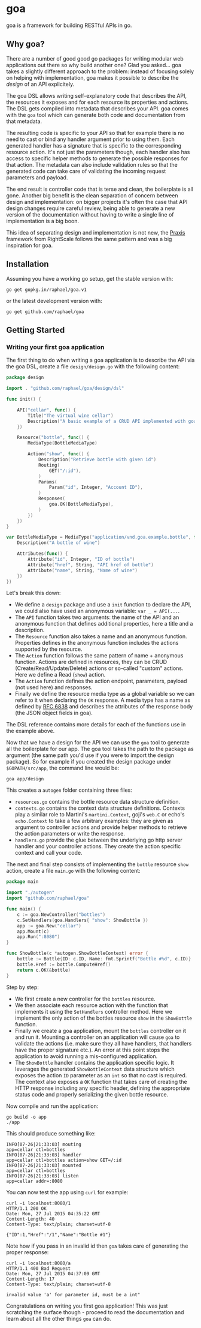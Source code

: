 # goa

goa is a framework for building RESTful APIs in go.

## Why goa?

There are a number of good good go packages for writing modular web
applications out there so why build another one? Glad you asked...
goa takes a slightly different approach to the problem: instead of
focusing solely on helping with implementation, goa makes it possible
to describe the *design* of an API explicitely.

The goa DSL allows writing self-explanatory code that describes the
API, the resources it exposes and for each resource its properties
and actions. The DSL gets compiled into metadata that describes your
API. goa comes with the `goa` tool which can generate both code and
documentation from that metadata.

The resulting code is specific to your API so that for example
there is no need to cast or bind any handler argument prior to
using them. Each generated handler has a signature that is specific
to the corresponding resource action. It's not just the parameters
though, each handler also has access to specific helper methods to
generate the possible responses for that action. The metadata can
also include validation rules so that the generated code can take
care of validating the incoming request parameters and payload.

The end result is controller code that is terse and clean, the
boilerplate is all gone. Another big benefit is the clean separation
of concern between design and implementation: on bigger projects it's
often the case that API design changes require careful review, being
able to generate a new version of the documentation without having to
write a single line of implementation is a big boon.

This idea of separating design and implementation is not new, the
[Praxis](http://praxis-framework.io) framework from RightScale
follows the same pattern and was a big inspiration for goa.

## Installation

Assuming you have a working go setup, get the stable version with:
```
go get gopkg.in/raphael/goa.v1
```
or the latest development version with:
```
go get github.com/raphael/goa
```

## Getting Started

### Writing your first goa application

The first thing to do when writing a goa application is to describe
the API via the goa DSL, create a file `design/design.go` with the
following content:
```go
package design

import . "github.com/raphael/goa/design/dsl"

func init() {

	API("cellar", func() {
		Title("The virtual wine cellar")
		Description("A basic example of a CRUD API implemented with goa")
	})

	Resource("bottle", func() {
		MediaType(BottleMediaType)

		Action("show", func() {
			Description("Retrieve bottle with given id")
			Routing(
				GET("/:id"),
			)
			Params(
				Param("id", Integer, "Account ID"),
			)
			Responses(
				goa.OK(BottleMediaType),
			)
		})
	})
}

var BottleMediaType = MediaType("application/vnd.goa.example.bottle", func() {
	Description("A bottle of wine")

	Attributes(func() {
		Attribute("id", Integer, "ID of bottle")
		Attribute("href", String, "API href of bottle")
		Attribute("name", String, "Name of wine")
	})
})
```
Let's break this down:
* We define a `design` package and use a `init` function to declare the API, we could also have
  used an anonymous variable: `var _ = API(...`.
* The `API` function takes two arguments: the name of the API and an anonymous function that 
  defines additional properties, here a title and a description.
* The `Resource` function also takes a name and an anonymous function. Properties defines in the
  anonymous function includes the actions supported by the resource.
* The `Action` function follows the same pattern of name + anonymous function. Actions are defined
  in resources, they can be CRUD (Create/Read/Update/Delete) actions or so-called "custom" actions.
  Here we define a Read (`show`) action.
* The `Action` function defines the action endpoint, parameters, payload (not used here) and
  responses.
* Finally we define the resource media type as a global variable so we can refer to it when
  declaring the `OK` response. A media type has a name as defined by [RFC 6838](https://tools.ietf.org/html/rfc6838)
  and describes the attributes of the response body (the JSON object fields in goa).

The DSL reference contains more details for each of the functions use in the example above.

Now that we have a design for the API we can use the `goa` tool to generate all the boilerplate for
our app. The goa tool takes the path to the package as argument (the same path you'd use if you
were to import the design package). So for example if you created the design package under
`$GOPATH/src/app`, the command line would be:
```
goa app/design
```
This creates a `autogen` folder containing three files:
* `resources.go` contains the bottle resource data structure definition.
* `contexts.go` contains the context data structure definitions. Contexts play a similar role
  to Martini's `martini.Context`, goji's `web.C` or echo's `echo.Context` to take a few arbitrary
  examples: they are given as argument to controller actions and provide helper methods to
  retrieve the action parameters or write the response.
* `handlers.go` provide the glue between the underlying go http server handler and your controller
  actions. They create the action specific context and call your code.

The next and final step consists of implementing the `bottle` resource `show` action, create a file
`main.go` with the following content:
```go
package main

import "./autogen"
import "github.com/raphael/goa"

func main() {
	c := goa.NewController("bottles")
	c.SetHandlers(goa.Handlers{ "show": ShowBottle })
	app := goa.New("cellar")
	app.Mount(c)
	app.Run(":8080")
} 

func ShowBottle(c *autogen.ShowBottleContext) error {
	bottle := Bottle{ID: c.ID, Name: fmt.Sprintf("Bottle #%d", c.ID)}
	bottle.Href := bottle.ComputeHref()
	return c.OK(&bottle)
}
```
Step by step:
* We first create a new controller for the `bottles` resource.
* We then associate each resource action with the function that implements it using the
  `SetHandlers` controller method. Here we implement the only action of the bottles resource 
  `show` in the `ShowBottle` function.
* Finally we create a goa application, mount the `bottles` controller on it and run it. Mounting
  a controller on an application will cause `goa` to validate the actions (i.e. make sure they
  all have handlers, that handlers have the proper signature etc.). An error at this point stops
  the application to avoid running a mis-configured application.
* The `ShowBottle` handler contains the application specific logic. It leverages the generated
  `ShowBottleContext` data structure which exposes the action `ID` parameter as an `int` so that
  no cast is required. The context also exposes a `OK` function that takes care of creating the 
  HTTP response including any specific header, defining the appropriate status code and properly
  serializing the given bottle resource.

Now compile and run the application:
```
go build -o app
./app
```
This should produce something like:
```
INFO[07-26|21:33:03] mouting                                  app=cellar ctl=bottles
INFO[07-26|21:33:03] handler                                  app=cellar ctl=bottles action=show GET=/:id
INFO[07-26|21:33:03] mounted                                  app=cellar ctl=bottles
INFO[07-26|21:33:03] listen                                   app=cellar addr=:8080
```
You can now test the app using `curl` for example:
```
curl -i localhost:8080/1
HTTP/1.1 200 OK
Date: Mon, 27 Jul 2015 04:35:22 GMT
Content-Length: 40
Content-Type: text/plain; charset=utf-8

{"ID":1,"Href":"/1","Name":"Bottle #1"}
```
Note how if you pass in an invalid id then `goa` takes care of generating the proper response:
```
curl -i localhost:8080/a
HTTP/1.1 400 Bad Request
Date: Mon, 27 Jul 2015 04:37:09 GMT
Content-Length: 17
Content-Type: text/plain; charset=utf-8

invalid value 'a' for parameter id, must be a int"
```
Congratulations on writing you first goa application!
This was just scratching the surface though - proceed to read the documentation and learn about all
the other things `goa` can do.

